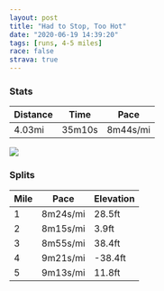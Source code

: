 ```yaml
---
layout: post
title: "Had to Stop, Too Hot"
date: "2020-06-19 14:39:20"
tags: [runs, 4-5 miles]
race: false
strava: true
---
```


### Stats

| Distance | Time | Pace |
|----------|------|------|
|4.03mi|35m10s|8m44s/mi|

<img src='https://maps.googleapis.com/maps/api/staticmap?maptype=roadmap&path=enc:e`wwFjcsbMDEACEMIG@EES]_@CI_@WEAc@S]a@QBGA[SMMa@Wc@i@WM?E[[q@c@MU?KYB_@ESSg@WMGOCAEG?IBKAEIUSc@IQIQOCKO[C[LQD[PQHWZg@?UFUBUN]F]J@REPMJSCmANe@Fa@AOQUSQ}@a@gAo@OOQKa@i@c@c@SMq@Qu@y@CAWXOEMSOIKKISKIa@OOQs@i@w@qAGGKEY[[SMESQUOSEMK_@QAEKQi@c@KGUQU]_@IIG[a@SMKC[QE?QWCQIOg@WUUQAMG_@a@WO]a@C?MMEISKUWi@OQSGCIW{BaBIIe@WWEGBICS?SDIPG@I@ICODCCGQA_@TUDIFG@GEISJ]Bc@SFS?IMUQMEQKKCOHc@AQEQO[QOSIWi@IICMPc@AEDG@KLKZc@Vg@ISAUJWF[BG?MF_@CMGEOYU[EMB[N_@Hq@Te@HU?[FYIi@?ODQAu@Fe@@y@Io@ISQUg@]QGo@g@cDeBi@UaAq@k@m@m@cAWoAC_ABy@V_AVs@Pq@@i@Ci@Ka@Ge@Sk@_@q@QMWY]S[Iq@[MCIEW_@o@gAYo@]mAUe@GIGOWWq@e@e@M{@Mo@WeAIMBu@d@w@Z{@?k@MWUUMUSg@i@y@yAk@sAWY]g@YUQGe@Ag@Fc@?q@SWUMEm@EQG_@By@Sk@WU?OGu@k@WWKEa@[IOw@iAWY]i@kAoAq@_@WIuBcAmB}Aa@k@Q[OGC@W^QlAc@fAMP[FZB@\IZ{@r@MP]j@Sj@Mr@G|AIp@GLI`@Qf@K`@]d@OHQFYVMFEJ?PRb@j@fBFTLZT^XXl@T`@FZ@f@EdB?v@VTDLHRPXb@`@\PZhBdCVf@\XX`@LJ^ZRLb@l@TNZf@N^HL^jAXp@FFd@t@LLf@z@LNv@j@RJt@J|@BfAEf@OVAh@MXA`@FvAf@d@ZZ^Tx@`@hBl@~@`@\BFNFNNLFHLPBb@Z&key=AIzaSyC1MId7bFpkLXNAaYhBSTb8jLyiSqzbDtM&size=800x800&markers=color:yellow|label:S|40.75539,-73.99494&markers=color:green|label:F|40.773770000000056,-73.97615000000008'>

### Splits

| Mile | Pace | Elevation |
|------|------|-----------|
|1|8m24s/mi|28.5ft|
|2|8m15s/mi|3.9ft|
|3|8m55s/mi|38.4ft|
|4|9m21s/mi|-38.4ft|
|5|9m13s/mi|11.8ft|

